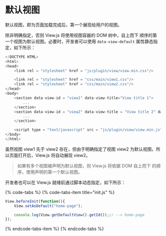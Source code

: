 # 默认视图

默认视图，即为页面加载完成后，第一个展现给用户的视图。

除非明确指定，否则 View.js 将使用视图容器的 DOM 树中，自上而下 顺序的第一个视图为默认视图。必要时，开发者可以使用 `data-view-default` 属性静态指定，如下所示：

```javascript
<!DOCTYPE HTML>
<html>
<head>
    <link rel = "stylesheet" href = "js/plugin/view/view.min.css"/>

    <link rel = "stylesheet" href = "css/main/view1.css"/>
    <link rel = "stylesheet" href = "css/main/view2.css"/>
</head>
<body>
    <section data-view-id = "view1" data-view-title="View title 1">
        ...
    </section>
    <section data-view-id = "view2" data-view-title = "View title 2" data-view-default = "true">
        ...
    </section>

    <script type = "text/javascript" src = "js/plugin/view/view.min.js"></script>
</body>
</html>
```

虽然视图 view1 先于 view2 存在，但由于明确指定了视图 view2 为默认视图，所以页面打开后，View.js 将自动展现 view2。

> 如果有多个视图被声明为默认视图，则 View.js 将依据 DOM 自上而下 的顺序，使用声明的第一个默认视图。

开发者也可以在 View.js 就绪前通过脚本动态指定，如下所示：

{% code-tabs %}
{% code-tabs-item title="init.js" %}
```javascript
View.beforeInit(function(){
    View.setAsDefault("home-page");

    console.log(View.getDefaultView().getId());// --> home-page
});
```
{% endcode-tabs-item %}
{% endcode-tabs %}

